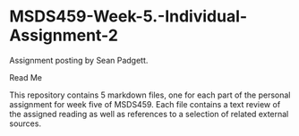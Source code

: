 # MSDS459-Week-5.-Individual-Assignment-2

Assignment posting by Sean Padgett.

Read Me

This repository contains 5 markdown files, one for each part of the personal assignment for week five of MSDS459. Each file contains a text review of the assigned reading as well as references to a selection of related external sources.

